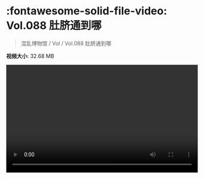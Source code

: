 # :fontawesome-solid-file-video: Vol.088 肚脐通到哪

> 混乱博物馆 / Vol / Vol.088 肚脐通到哪

**视频大小**: 32.68 MB

<video id="V-e79e879745f3ec8ccbba7081edba9b99" width="512" height="288" preload="none" playsinline webkit-playsinline></video>